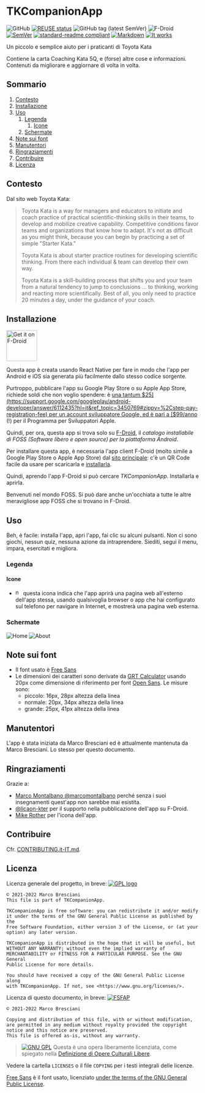 <!--
© 2021-2022 Marco Bresciani

Copying and distribution of this file, with or without modification,
are permitted in any medium without royalty provided the copyright
notice and this notice are preserved.
This file is offered as-is, without any warranty.

SPDX-FileCopyrightText: 2021-2022 Marco Bresciani

SPDX-License-Identifier: FSFAP
-->
# TKCompanionApp

![GitHub](https://img.shields.io/github/license/marcoxbresciani/tkcompanionapp?logo=gnu&style=plastic)
[![REUSE status](https://api.reuse.software/badge/github.com/marcoXbresciani/TKCompanionApp)](https://api.reuse.software/info/github.com/marcoXbresciani/TKCompanionApp)
![GitHub tag (latest SemVer)](https://img.shields.io/github/v/tag/marcoXbresciani/TKCompanionApp?color=black&logo=github&sort=semver&style=plastic)
![F-Droid](https://img.shields.io/f-droid/v/name.bresciani.marco.tkcompanionapp?logo=fdroid)
[![SemVer](https://img.shields.io/badge/SemVer-2.0.0-informational?logo=semver&style=plastic)](https://semver.org/)
[![standard-readme compliant](https://img.shields.io/badge/readme%20style-standard-brightgreen.svg?style=flat-square)](https://github.com/RichardLitt/standard-readme)
[![Markdown](https://img.shields.io/badge/made%20with-markdown-black?logo=markdown&style=plastic)](https://confluence.atlassian.com/bitbucketserver/markdown-syntax-guide-776639995.html)
[![It works](https://img.shields.io/badge/works%20on-my%20machine-informational?style=plastic)](https://blog.codinghorror.com/the-works-on-my-machine-certification-program/)

Un piccolo e semplice aiuto per i praticanti di Toyota Kata

Contiene la carta Coaching Kata 5Q, e (forse) altre cose e informazioni.
Contenuti da migliorare e aggiornare di volta in volta.

## Sommario
1. [Contesto](#contesto)
1. [Installazione](#installazione)
1. [Uso](#uso)
   1. [Legenda](#legenda)
      1. [Icone](#icone)
   1. [Schermate](#schermate)
1. [Note sui font](#note-sui-font)
1. [Manutentori](#manutentori)
1. [Ringraziamenti](#ringraziamenti)
1. [Contribuire](#contribuire)
1. [Licenza](#licenza)

## Contesto
Dal sito web Toyota Kata:
> Toyota Kata is a way for managers and educators to initiate and coach
> practice of practical scientific-thinking skills in their teams, to
> develop and mobilize creative capability.
> Competitive conditions favor teams and organizations that know how to
> adapt.
> It's not as difficult as you might think, because you can begin by
> practicing a set of simple "Starter Kata."
>
> Toyota Kata is about starter practice routines for developing
> scientific thinking.
> From there each individual & team can develop their own way.
>
> Toyota Kata is a skill-building process that shifts you and your team
> from a natural tendency to jump to conclusions ... to thinking,
> working and reacting more scientifically.
> Best of all, you only need to practice 20 minutes a day, under the
> guidance of your coach.

## Installazione
[<img src="https://fdroid.gitlab.io/artwork/badge/get-it-on-it.png" alt="Get it on F-Droid" height="80">](https://f-droid.org/packages/name.bresciani.marco.tkcompanionapp)

Questa app è creata usando React Native per fare in modo che l'app per
Android e iOS sia generata più facilmente dallo stesso codice sorgente.

Purtroppo, pubblicare l'app su Google Play Store o su Apple App Store,
richiede soldi che non voglio spendere: è
[una tantum $25](https://support.google.com/googleplay/android-developer/answer/6112435?hl=it&ref_topic=3450769#zippy=%2Cstep-pay-registration-fee)
per un account sviluppatore Google, ed è pari a
[$99/anno](https://developer.apple.com/support/enrollment/) (!) per il
Programma per Sviluppatori Apple.

Quindi, per ora, questa app si trova solo su
[F-Droid](https://f-droid.org/), il _catalogo installabile di FOSS
(Software libero e open source) per la piattaforma Android_.

Per installare questa app, è necessaria l'app client F-Droid (molto
simile a Google Play Store o Apple App Store) dal
[sito principale](https://www.f-droid.org/): c'è un QR Code facile da
usare per scaricarla e
[installarla](https://en.wikipedia.org/wiki/F-Droid#Client_application).

Quindi, aprendo l'app F-Droid si può cercare _TKCompanionApp_.
Installarla e aprirla.

Benvenuti nel mondo FOSS.
Si può dare anche un'occhiata a tutte le altre meravigliose app FOSS che
si trovano in F-Droid.

## Uso
Beh, è facile: installa l'app, apri l'app, fai clic su alcuni pulsanti.
Non ci sono giochi, nessun quiz, nessuna azione da intraprendere.
Siediti, segui il menu, impara, esercitati e migliora.

### Legenda

#### Icone
* <img src="docs/svg/navigate-circle-outline.svg" height="16px" alt="navigate-circle-outline"/>
  questa icona indica che l'app aprirà una pagina web all'esterno
  dell'app stessa, usando qualsivoglia browser o app che hai configurato
  sul telefono per navigare in Internet, e mostrerà una pagina web
  esterna.

### Schermate
![Home](fastlane/metadata/android/it-IT/images/phoneScreenshots/home.png)
![About](fastlane/metadata/android/it-IT/images/phoneScreenshots/about.png)

## Note sui font
* Il font usato è [Free
  Sans](https://www.gnu.org/software/freefont/index.html)
* Le dimensioni dei caratteri sono derivate da [GRT
  Calculator](https://grtcalculator.com) usando 20px come dimensione di
  riferimento per font [Open Sans](https://mattesontypographics.com/).
  Le misure sono:
    * piccolo: 16px, 28px altezza della linea
    * normale: 20px, 34px altezza della linea
    * grande: 25px, 41px altezza della linea

## Manutentori
L'app è stata iniziata da Marco Bresciani ed è attualmente mantenuta da
Marco Bresciani.
Lo stesso per questo documento.

## Ringraziamenti
Grazie a:
* [Marco Montalbano @marcomontalbano](https://github.com/marconontalbano) perché senza i suoi insegnamenti quest'app non sarebbe mai esistita.
* [@licaon-kter](https://github.com/licaon-kter) per il supporto nella
  pubblicazione dell'app su F-Droid.
* [Mike Rother](http://www-personal.umich.edu/~mrother/Homepage.html)
  per l'icona dell'app.

## Contribuire
Cfr. [CONTRIBUTING.it-IT.md](/docs/CONTRIBUTING-it.IT.md).

## Licenza
Licenza generale del progetto, in breve:
[![GPL logo](https://www.gnu.org/graphics/gplv3-or-later.svg)](https://www.gnu.org/licenses/gpl-3.0.html)
```text
© 2021-2022 Marco Bresciani
This file is part of TKCompanionApp.

TKCompanionApp is free software: you can redistribute it and/or modify
it under the terms of the GNU General Public License as published by the
Free Software Foundation, either version 3 of the License, or (at your
option) any later version.

TKCompanionApp is distributed in the hope that it will be useful, but
WITHOUT ANY WARRANTY; without even the implied warranty of
MERCHANTABILITY or FITNESS FOR A PARTICULAR PURPOSE. See the GNU General
Public License for more details.

You should have received a copy of the GNU General Public License along
with TKCompanionApp. If not, see <https://www.gnu.org/licenses/>.
```

Licenza di questo documento, in breve:
[![FSFAP](https://img.shields.io/badge/license-FSFAP-orange?logo=gnu&style=plastic)](https://www.gnu.org/prep/maintain/html_node/License-Notices-for-Other-Files.html)
```text
© 2021-2022 Marco Bresciani

Copying and distribution of this file, with or without modification,
are permitted in any medium without royalty provided the copyright
notice and this notice are preserved.
This file is offered as-is, without any warranty.
```

> [![GNU GPL](https://freedomdefined.org/upload/9/99/GPL_black.png)]()
> Questa è una opera liberamente licenziata, come spiegato nella
> [Definizione di Opere Culturali Libere](https://freedomdefined.org/Definition).

Vedere la cartella `LICENSES` o il file `COPYING` per i testi integrali
delle licenze.

[Free Sans](https://www.gnu.org/software/freefont/index.html) è il font
usato, licenziato [under the terms of the GNU General Public
License](https://www.gnu.org/software/freefont/license.html).
